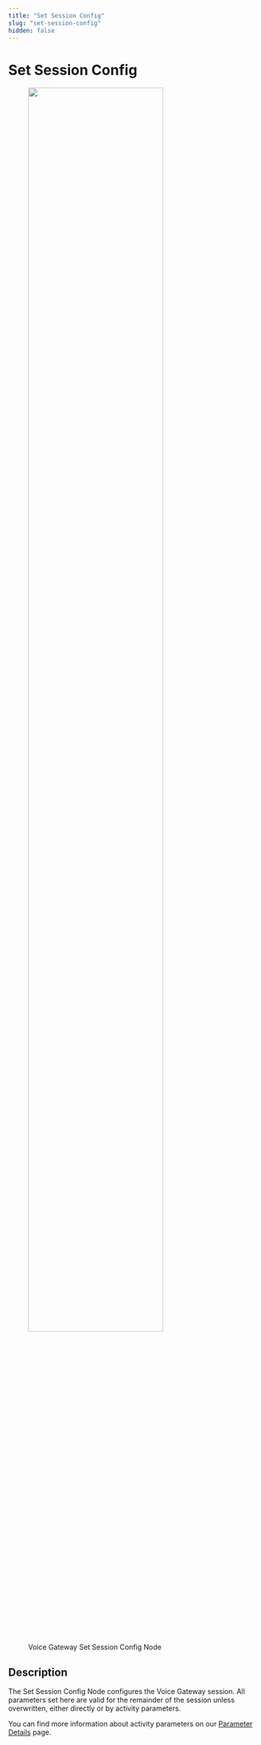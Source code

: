 ```yaml
---
title: "Set Session Config"
slug: "set-session-config"
hidden: false
---
```


# Set Session Config

<figure>
  <img class="image-center" src="../../../../../../_assets/ai/build/node-reference/vg/set-session-config.png" width="80%" />
  <figcaption>Voice Gateway Set Session Config Node</figcaption>
</figure>

## Description

The Set Session Config Node configures the Voice Gateway session. All parameters set here are valid for the remainder of the session unless overwritten, either directly or by activity parameters.

You can find more information about activity parameters on our [Parameter Details](parameter-details.md) page.